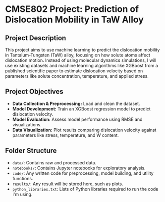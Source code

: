 # CMSE802 Project: Prediction of Dislocation Mobility in TaW Alloy

## Project Description

This project aims to use machine learning to predict the dislocation mobility in Tantalum-Tungsten (TaW) alloy, focusing on how solute atoms affect dislocation motion. Instead of using molecular dynamics simulations, I will use existing datasets and machine learning algorithms like XGBoost from a published scientific paper to estimate dislocation velocity based on parameters like solute concentration, temperature, and applied stress.

## Project Objectives

- **Data Collection & Preprocessing:** Load and clean the dataset.
- **Model Development:** Train an XGBoost regression model to predict dislocation velocity.
- **Model Evaluation:** Assess model performance using RMSE and visualizations.
- **Data Visualization:** Plot results comparing dislocation velocity against parameters like stress, temperature, and W content.

## Folder Structure

- `data/`: Contains raw and processed data.
- `notebooks/`: Contains Jupyter notebooks for exploratory analysis.
- `code/`: Any written code for preprocessing, model building, and utility functions.
- `results/`: Any result will be stored here, such as plots.
- `python_libraries.txt`: Lists of Python libraries required to run the code I'm using.
